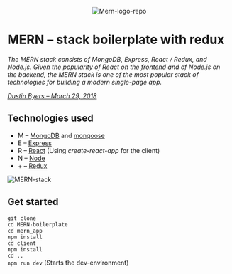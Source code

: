 <p align="center"> 
  <img src="https://i.ibb.co/T1B2pf5/Mern-logo-repo.png" alt="Mern-logo-repo">
</p>

# MERN – stack boilerplate with redux

*The MERN stack consists of MongoDB, Express, React / Redux, and Node.js. Given the popularity of React on the frontend and of Node.js on the backend, the MERN stack is one of the most popular stack of technologies for building a modern single-page app.*

*[Dustin Byers – March 29, 2018](https://alligator.io/react/mern-stack-intro/)*

## Technologies used
- M – [MongoDB](https://www.mongodb.com/) and [mongoose](https://mongoosejs.com/)
- E – [Express](https://expressjs.com/)
- R – [React](https://reactjs.org/) (Using *create-react-app* for the client)
- N – [Node](https://nodejs.org/en/)
- &plus; – [Redux](https://redux.js.org/)

<p> 
  <img src="https://preview.ibb.co/iZQCC0/MERN-stack.png" alt="MERN-stack" border="0" />
</p>

## Get started
```git clone``` <br />
```cd MERN-boilerplate``` <br />
```cd mern_app``` <br />
```npm install``` <br />
```cd client``` <br />
```npm install``` <br />
```cd ..``` <br />
```npm run dev``` (Starts the dev-environment)

